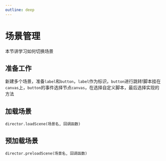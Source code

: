 ```yaml
---
outline: deep
---
```


# 场景管理

本节讲学习如何切换场景

## 准备工作

新建多个场景，准备`label`和`button`，`label`作为标识，`button`进行跳转!脚本挂在`canvas`上，`button`的事件选择节点`canvas`，在选择自定义脚本，最后选择实现的方法

## 加载场景

`director.loadScene(场景名, 回调函数)`

## 预加载场景

`director.preloadScene(场景名, 回调函数)`

